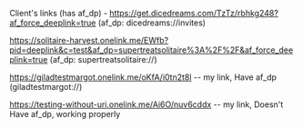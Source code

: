Client's links (has af_dp) -
https://get.dicedreams.com/TzTz/rbhkg248?af_force_deeplink=true (af_dp: dicedreams://invites)

https://solitaire-harvest.onelink.me/EWfb?pid=deeplink&c=test&af_dp=supertreatsolitaire%3A%2F%2F&af_force_deeplink=true (af_dp: supertreatsolitaire://)

https://giladtestmargot.onelink.me/oKfA/i0tn2t8l -- my link, Have af_dp (giladtestmargot://)

https://testing-without-uri.onelink.me/Ai6O/nuv6cddx -- my link,  Doesn't Have af_dp, working properly



